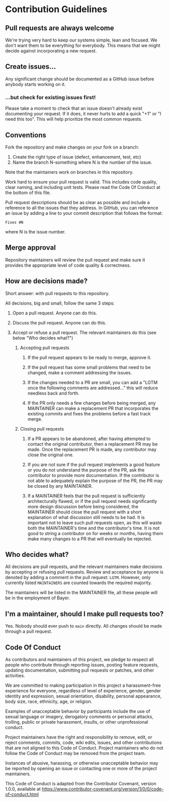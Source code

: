 # Contribution Guidelines

## Pull requests are always welcome

We're trying very hard to keep our systems simple, lean and focused. We don't want them to be everything for everybody. This means that we might decide
against incorporating a new request.


## Create issues...

Any significant change should be documented as a GitHub issue before anybody starts working on it.


### ...but check for existing issues first!

Please take a moment to check that an issue doesn't already exist documenting your request. If it does, it never hurts to add a quick "+1" or "I need this too". This will help prioritize the most common requests.


## Conventions

Fork the repository and make changes on your fork on a branch:

1. Create the right type of issue (defect, enhancement, test, etc)
2. Name the branch N-something where N is the number of the issue.

Note that the maintainers work on branches in this repository.

Work hard to ensure your pull request is valid. This includes code quality, clear naming, and including unit tests. Please read the Code Of Conduct at the bottom of this file.

Pull request descriptions should be as clear as possible and include a reference to all the issues that they address. In GitHub, you can reference an
issue by adding a line to your commit description that follows the format:

`Fixes #N`

where N is the issue number.


## Merge approval

Repository maintainers will review the pull request and make sure it provides the appropriate level of code quality & correctness.



## How are decisions made?

Short answer: with pull requests to this repository.

All decisions, big and small, follow the same 3 steps:

1. Open a pull request. Anyone can do this.

2. Discuss the pull request. Anyone can do this.

3. Accept or refuse a pull request. The relevant maintainers do this (see below "Who decides what?")

    1. Accepting pull requests

        1. If the pull request appears to be ready to merge, approve it.

        2. If the pull request has some small problems that need to be changed, make a comment addressing the issues.

        3. If the changes needed to a PR are small, you can add a "LGTM once the following comments are addressed..." this will reduce needless back and forth.

        4. If the PR only needs a few changes before being merged, any MAINTAINER can make a replacement PR that incorporates the existing commits and fixes the problems before a fast track merge.

    2. Closing pull requests

        1. If a PR appears to be abandoned, after having attempted to contact the original contributor, then a replacement PR may be made. Once the replacement PR is made, any contributor may close the original one.

        2. If you are not sure if the pull request implements a good feature or you do not understand the purpose of the PR, ask the contributor to provide more documentation. If the contributor is not able to adequately explain the purpose of the PR, the PR may be closed by any MAINTAINER.

        3. If a MAINTAINER feels that the pull request is sufficiently architecturally flawed, or if the pull request needs significantly more design discussion before being considered, the MAINTAINER should close the pull request with a short explanation of what discussion still needs to be had. It is important not to leave such pull requests open, as this will waste both the MAINTAINER's time and the contributor's time. It is not good to string a contributor on for weeks or months, having them make many changes to a PR that will eventually be rejected.


## Who decides what?

All decisions are pull requests, and the relevant maintainers make decisions by accepting or refusing pull requests. Review and acceptance by anyone is
denoted by adding a comment in the pull request: `LGTM`. However, only currently listed `MAINTAINERS` are counted towards the required majority.

The maintainers will be listed in the MAINTAINER file, all these people will be in the employment of Bayer.


## I'm a maintainer, should I make pull requests too?

Yes. Nobody should ever push to `main` directly. All changes should be made through a pull request.

## Code Of Conduct

As contributors and maintainers of this project, we pledge to respect all people who contribute through reporting issues, posting feature requests, updating documentation, submitting pull requests or patches, and other activities.

We are committed to making participation in this project a harassment-free experience for everyone, regardless of level of experience, gender, gender identity and expression, sexual orientation, disability, personal appearance, body size, race, ethnicity, age, or religion.

Examples of unacceptable behavior by participants include the use of sexual language or imagery, derogatory comments or personal attacks, trolling, public or private harassment, insults, or other unprofessional conduct.

Project maintainers have the right and responsibility to remove, edit, or reject comments, commits, code, wiki edits, issues, and other contributions that are not aligned to this Code of Conduct. Project maintainers who do not follow the Code of Conduct may be removed from the project team.

Instances of abusive, harassing, or otherwise unacceptable behavior may be reported by opening an issue or contacting one or more of the project maintainers.

This Code of Conduct is adapted from the Contributor Covenant, version 1.0.0, available at https://www.contributor-covenant.org/version/1/0/0/code-of-conduct.html